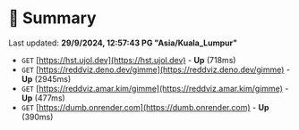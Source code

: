 # 📖 Summary
Last updated: **29/9/2024, 12:57:43 PG "Asia/Kuala_Lumpur"**

- `GET` [https://hst.ujol.dev](https://hst.ujol.dev) - **Up** (718ms)
- `GET` [https://reddviz.deno.dev/gimme](https://reddviz.deno.dev/gimme) - **Up** (2945ms)
- `GET` [https://reddviz.amar.kim/gimme](https://reddviz.amar.kim/gimme) - **Up** (477ms)
- `GET` [https://dumb.onrender.com](https://dumb.onrender.com) - **Up** (390ms)
